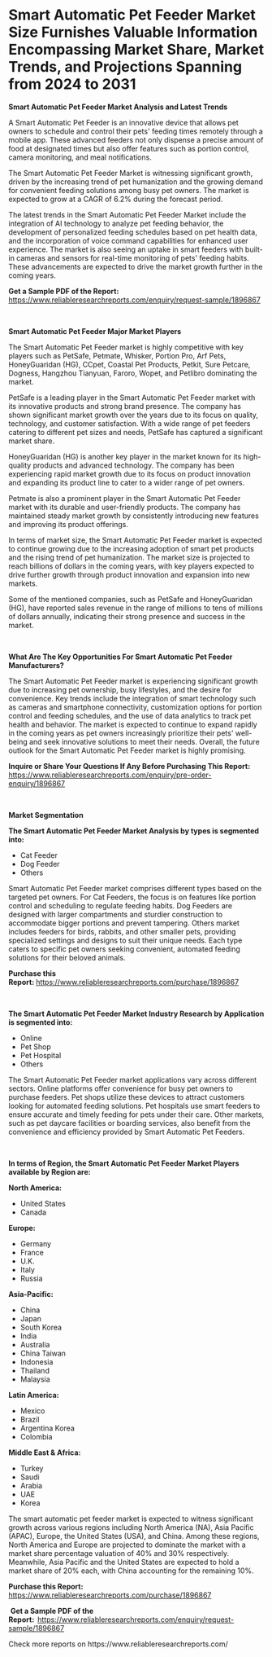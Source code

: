 <p><h1>Smart Automatic Pet Feeder Market Size Furnishes Valuable Information Encompassing Market Share, Market Trends, and Projections Spanning from 2024 to 2031</h1></p><p><strong>Smart Automatic Pet Feeder Market Analysis and Latest Trends</strong></p>
<p><p>A Smart Automatic Pet Feeder is an innovative device that allows pet owners to schedule and control their pets' feeding times remotely through a mobile app. These advanced feeders not only dispense a precise amount of food at designated times but also offer features such as portion control, camera monitoring, and meal notifications.</p><p>The Smart Automatic Pet Feeder Market is witnessing significant growth, driven by the increasing trend of pet humanization and the growing demand for convenient feeding solutions among busy pet owners. The market is expected to grow at a CAGR of 6.2% during the forecast period.</p><p>The latest trends in the Smart Automatic Pet Feeder Market include the integration of AI technology to analyze pet feeding behavior, the development of personalized feeding schedules based on pet health data, and the incorporation of voice command capabilities for enhanced user experience. The market is also seeing an uptake in smart feeders with built-in cameras and sensors for real-time monitoring of pets' feeding habits. These advancements are expected to drive the market growth further in the coming years.</p></p>
<p><strong>Get a Sample PDF of the Report:&nbsp;</strong> <a href="https://www.reliableresearchreports.com/enquiry/request-sample/1896867">https://www.reliableresearchreports.com/enquiry/request-sample/1896867</a></p>
<p>&nbsp;</p>
<p><strong>Smart Automatic Pet Feeder Major Market Players</strong></p>
<p><p>The Smart Automatic Pet Feeder market is highly competitive with key players such as PetSafe, Petmate, Whisker, Portion Pro, Arf Pets, HoneyGuaridan (HG), CCpet, Coastal Pet Products, Petkit, Sure Petcare, Dogness, Hangzhou Tianyuan, Faroro, Wopet, and Petlibro dominating the market.</p><p>PetSafe is a leading player in the Smart Automatic Pet Feeder market with its innovative products and strong brand presence. The company has shown significant market growth over the years due to its focus on quality, technology, and customer satisfaction. With a wide range of pet feeders catering to different pet sizes and needs, PetSafe has captured a significant market share.</p><p>HoneyGuaridan (HG) is another key player in the market known for its high-quality products and advanced technology. The company has been experiencing rapid market growth due to its focus on product innovation and expanding its product line to cater to a wider range of pet owners.</p><p>Petmate is also a prominent player in the Smart Automatic Pet Feeder market with its durable and user-friendly products. The company has maintained steady market growth by consistently introducing new features and improving its product offerings.</p><p>In terms of market size, the Smart Automatic Pet Feeder market is expected to continue growing due to the increasing adoption of smart pet products and the rising trend of pet humanization. The market size is projected to reach billions of dollars in the coming years, with key players expected to drive further growth through product innovation and expansion into new markets.</p><p>Some of the mentioned companies, such as PetSafe and HoneyGuaridan (HG), have reported sales revenue in the range of millions to tens of millions of dollars annually, indicating their strong presence and success in the market.</p></p>
<p>&nbsp;</p>
<p><strong>What Are The Key Opportunities For Smart Automatic Pet Feeder Manufacturers?</strong></p>
<p><p>The Smart Automatic Pet Feeder market is experiencing significant growth due to increasing pet ownership, busy lifestyles, and the desire for convenience. Key trends include the integration of smart technology such as cameras and smartphone connectivity, customization options for portion control and feeding schedules, and the use of data analytics to track pet health and behavior. The market is expected to continue to expand rapidly in the coming years as pet owners increasingly prioritize their pets' well-being and seek innovative solutions to meet their needs. Overall, the future outlook for the Smart Automatic Pet Feeder market is highly promising.</p></p>
<p><strong>Inquire or Share Your Questions If Any Before Purchasing This Report:</strong> <a href="https://www.reliableresearchreports.com/enquiry/pre-order-enquiry/1896867">https://www.reliableresearchreports.com/enquiry/pre-order-enquiry/1896867</a></p>
<p>&nbsp;</p>
<p><strong>Market Segmentation</strong></p>
<p><strong>The Smart Automatic Pet Feeder Market Analysis by types is segmented into:</strong></p>
<p><ul><li>Cat Feeder</li><li>Dog Feeder</li><li>Others</li></ul></p>
<p><p>Smart Automatic Pet Feeder market comprises different types based on the targeted pet owners. For Cat Feeders, the focus is on features like portion control and scheduling to regulate feeding habits. Dog Feeders are designed with larger compartments and sturdier construction to accommodate bigger portions and prevent tampering. Others market includes feeders for birds, rabbits, and other smaller pets, providing specialized settings and designs to suit their unique needs. Each type caters to specific pet owners seeking convenient, automated feeding solutions for their beloved animals.</p></p>
<p><strong>Purchase this Report:&nbsp;</strong><a href="https://www.reliableresearchreports.com/purchase/1896867">https://www.reliableresearchreports.com/purchase/1896867</a></p>
<p>&nbsp;</p>
<p><strong>The Smart Automatic Pet Feeder Market Industry Research by Application is segmented into:</strong></p>
<p><ul><li>Online</li><li>Pet Shop</li><li>Pet Hospital</li><li>Others</li></ul></p>
<p><p>The Smart Automatic Pet Feeder market applications vary across different sectors. Online platforms offer convenience for busy pet owners to purchase feeders. Pet shops utilize these devices to attract customers looking for automated feeding solutions. Pet hospitals use smart feeders to ensure accurate and timely feeding for pets under their care. Other markets, such as pet daycare facilities or boarding services, also benefit from the convenience and efficiency provided by Smart Automatic Pet Feeders.</p></p>
<p>&nbsp;</p>
<p><strong>In terms of Region, the Smart Automatic Pet Feeder Market Players available by Region are:</strong></p>
<p>
    <p> <strong> North America: </strong>
        <ul>
            <li>United States</li>
            <li>Canada</li>
        </ul>
        </p> 
    <p> <strong> Europe: </strong>
        <ul>
            <li>Germany</li>
            <li>France</li>
            <li>U.K.</li>
            <li>Italy</li>
            <li>Russia</li>
        </ul>
        </p> 
    <p> <strong> Asia-Pacific: </strong>
        <ul>
            <li>China</li>
            <li>Japan</li>
            <li>South Korea</li>
            <li>India</li>
            <li>Australia</li>
            <li>China Taiwan</li>
            <li>Indonesia</li>
            <li>Thailand</li>
            <li>Malaysia</li>
        </ul>
        </p> 
    <p> <strong> Latin America: </strong>
        <ul>
            <li>Mexico</li>
            <li>Brazil</li>
            <li>Argentina Korea</li>
            <li>Colombia</li>
        </ul>
        </p> 
    <p> <strong> Middle East & Africa: </strong>
        <ul>
            <li>Turkey</li>
            <li>Saudi</li>
            <li>Arabia</li>
            <li>UAE</li>
            <li>Korea</li>
        </ul>
    </p>
    </p>
<p><p>The smart automatic pet feeder market is expected to witness significant growth across various regions including North America (NA), Asia Pacific (APAC), Europe, the United States (USA), and China. Among these regions, North America and Europe are projected to dominate the market with a market share percentage valuation of 40% and 30% respectively. Meanwhile, Asia Pacific and the United States are expected to hold a market share of 20% each, with China accounting for the remaining 10%.</p></p>
<p><strong>Purchase this Report: </strong><a href="https://www.reliableresearchreports.com/purchase/1896867">https://www.reliableresearchreports.com/purchase/1896867</a></p>
<p>&nbsp;<strong>Get a Sample PDF of the Report:&nbsp;&nbsp;</strong><a href="https://www.reliableresearchreports.com/enquiry/request-sample/1896867">https://www.reliableresearchreports.com/enquiry/request-sample/1896867</a></p>
<p><strong></strong></p>
<p>Check more reports on https://www.reliableresearchreports.com/</p>